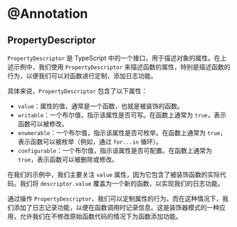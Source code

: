 # @Annotation


## PropertyDescriptor
`PropertyDescriptor` 是 TypeScript 中的一个接口，用于描述对象的属性。在上述示例中，我们使用 `PropertyDescriptor` 来描述函数的属性，特别是描述函数的行为，以便我们可以对函数进行定制，添加日志功能。

具体来说，`PropertyDescriptor` 包含了以下属性：

- `value`：属性的值，通常是一个函数，也就是被装饰的函数。
- `writable`：一个布尔值，指示该属性是否可写。在函数上通常为 `true`，表示函数可以被修改。
- `enumerable`：一个布尔值，指示该属性是否可枚举。在函数上通常为 `true`，表示函数可以被枚举（例如，通过 `for...in` 循环）。
- `configurable`：一个布尔值，指示该属性是否可配置。在函数上通常为 `true`，表示函数可以被删除或修改。

在我们的示例中，我们主要关注 `value` 属性，因为它包含了被装饰函数的实际代码。我们将 `descriptor.value` 覆盖为一个新的函数，以实现我们的日志功能。

通过操作 `PropertyDescriptor`，我们可以定制属性的行为，而在这种情况下，我们添加了日志记录功能，以便在函数调用时记录信息。这是装饰器模式的一种应用，允许我们在不修改原始函数代码的情况下为函数添加功能。
